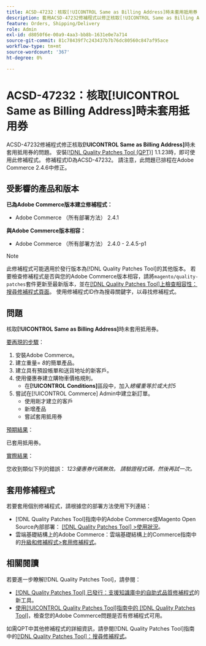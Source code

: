 ```yaml
---
title: ACSD-47232：核取[!UICONTROL Same as Billing Address]時未套用抵用券
description: 套用ACSD-47232修補程式以修正核取[!UICONTROL Same as Billing Address]時未套用優惠券的Adobe Commerce問題。
feature: Orders, Shipping/Delivery
role: Admin
exl-id: d8050f6e-00a9-4aa3-bb8b-1631e0e7a714
source-git-commit: 81c78439f7c243437b7b76dc80560c847af95ace
workflow-type: tm+mt
source-wordcount: '367'
ht-degree: 0%

---
```


# ACSD-47232：核取[!UICONTROL Same as Billing Address]時未套用抵用券

ACSD-47232修補程式修正核取&#x200B;**[!UICONTROL Same as Billing Address]**&#x200B;時未套用抵用券的問題。 安裝[[!DNL Quality Patches Tool (QPT)]](https://experienceleague.adobe.com/zh-hant/docs/commerce-knowledge-base/kb/announcements/commerce-announcements/magento-quality-patches-released-new-tool-to-self-serve-quality-patches) 1.1.23時，即可使用此修補程式。 修補程式ID為ACSD-47232。 請注意，此問題已排程在Adobe Commerce 2.4.6中修正。

## 受影響的產品和版本

**已為Adobe Commerce版本建立修補程式：**

* Adobe Commerce （所有部署方法） 2.4.1

**與Adobe Commerce版本相容：**

* Adobe Commerce （所有部署方法） 2.4.0 - 2.4.5-p1

>[!NOTE]
>
>此修補程式可能適用於發行版本為[!DNL Quality Patches Tool]的其他版本。 若要檢查修補程式是否與您的Adobe Commerce版本相容，請將`magento/quality-patches`套件更新至最新版本，並在[[!DNL Quality Patches Tool]上檢查相容性：搜尋修補程式頁面](https://experienceleague.adobe.com/tools/commerce-quality-patches/index.html?lang=zh-Hant)。 使用修補程式ID作為搜尋關鍵字，以尋找修補程式。

## 問題

核取&#x200B;**[!UICONTROL Same as Billing Address]**&#x200B;時未套用抵用券。

<u>要再現的步驟</u>：

1. 安裝Adobe Commerce。
1. 建立重量= *8*&#x200B;的簡單產品。
1. 建立具有預設帳單和送貨地址的新客戶。
1. 使用優惠券建立購物車價格規則。
   * 在&#x200B;**[!UICONTROL Conditions]**&#x200B;區段中，加入&#x200B;*總權重等於或大於5*
1. 嘗試在[!UICONTROL Commerce] Admin中建立新訂單。
   * 使用剛才建立的客戶
   * 新增產品
   * 嘗試套用抵用券

<u>預期結果</u>：

已套用抵用券。

<u>實際結果</u>：

您收到類似下列的錯誤： *123優惠券代碼無效。 請驗證程式碼，然後再試一次。*

## 套用修補程式

若要套用個別修補程式，請根據您的部署方法使用下列連結：

* [!DNL Quality Patches Tool]指南中的Adobe Commerce或Magento Open Source內部部署： [[!DNL Quality Patches Tool] >使用狀況](/help/tools/quality-patches-tool/usage.md)。
* 雲端基礎結構上的Adobe Commerce：雲端基礎結構上的Commerce指南中的[升級和修補程式>套用修補程式](https://experienceleague.adobe.com/docs/commerce-cloud-service/user-guide/develop/upgrade/apply-patches.html?lang=zh-Hant)。

## 相關閱讀

若要進一步瞭解[!DNL Quality Patches Tool]，請參閱：

* [[!DNL Quality Patches Tool] 已發行：支援知識庫中的自助式品質修補程式](https://experienceleague.adobe.com/zh-hant/docs/commerce-knowledge-base/kb/announcements/commerce-announcements/magento-quality-patches-released-new-tool-to-self-serve-quality-patches)的新工具。
* [使用[!UICONTROL Quality Patches Tool]指南中的 [!DNL Quality Patches Tool]](/help/tools/quality-patches-tool/patches-available-in-qpt/check-patch-for-magento-issue-with-magento-quality-patches.md)，檢查您的Adobe Commerce問題是否有修補程式可用。


如需QPT中其他修補程式的詳細資訊，請參閱[!DNL Quality Patches Tool]指南中的[[!DNL Quality Patches Tool]：搜尋修補程式](https://experienceleague.adobe.com/tools/commerce-quality-patches/index.html?lang=zh-Hant)。
